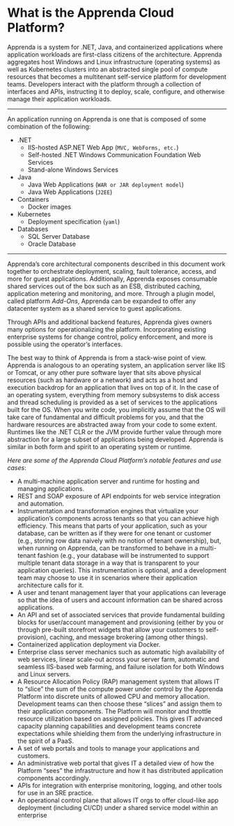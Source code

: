 # What is the Apprenda Cloud Platform?

Apprenda is a system for .NET, Java, and containerized applications where application workloads are first-class citizens of the architecture. Apprenda aggregates host Windows and Linux infrastructure (operating systems) as well as Kubernetes clusters into an abstracted single pool of compute resources that becomes a multitenant self-service platform for development teams.  Developers interact with the platform through a collection of interfaces and APIs, instructing it to deploy, scale, configure, and otherwise manage their application workloads.

---
An application running on Apprenda is one that is composed of some combination of the following:
* .NET
  * IIS-hosted ASP.NET Web App (`MVC, WebForms, etc.`)
  * Self-hosted .NET Windows Communication Foundation Web Services
  * Stand-alone Windows Services
* Java
  * Java Web Applications (`WAR or JAR deployment model`)
  * Java Web Applications (`J2EE`)
* Containers
  * Docker images
* Kubernetes
  * Deployment specification (`yaml`)
* Databases
  * SQL Server Database
  * Oracle Database
---

Apprenda’s core architectural components described in this document work together to orchestrate deployment, scaling, fault tolerance, access, and more for guest applications.  Additionally, Apprenda exposes consumable shared services out of the box such as an ESB, distributed caching, application metering and monitoring, and more.  Through a plugin model, called platform _Add-Ons_, Apprenda can be expanded to offer any datacenter system as a shared service to guest applications.

Through APIs and additional backend features, Apprenda gives owners many options for operationalizing the platform.  Incorporating existing enterprise systems for change control, policy enforcement, and more is possible using the operator’s interfaces.

The best way to think of Apprenda is from a stack-wise point of view. Apprenda is analogous to an operating system, an application server like IIS or Tomcat, or any other pure software layer that sits above physical resources (such as hardware or a network) and acts as a host and execution backdrop for an application that lives on top of it. In the case of an operating system, everything from memory subsystems to disk access and thread scheduling is provided as a set of services to the applications built for the OS. When you write code, you implicitly assume that the OS will take care of fundamental and difficult problems for you, and that the hardware resources are abstracted away from your code to some extent. Runtimes like the .NET CLR or the JVM provide further value through more abstraction for a large subset of applications being developed. Apprenda is similar in both form and spirit to an operating system or runtime.  

_Here are some of the Apprenda Cloud Platform’s notable features and use cases_:

* A multi-machine application server and runtime for hosting and managing applications.
* REST and SOAP exposure of API endpoints for web service integration and automation.
* Instrumentation and transformation engines that virtualize your application’s components across tenants so that you can achieve high efficiency. This means that parts of your application, such as your database, can be written as if they were for one tenant or customer (e.g., storing row data naively with no notion of tenant ownership), but, when running on Apprenda, can be transformed to behave in a multi-tenant fashion (e.g., your database will be instrumented to support multiple tenant data storage in a way that is transparent to your application queries). This instrumentation is optional, and a development team may choose to use it in scenarios where their application architecture calls for it.
* A user and tenant management layer that your applications can leverage so that the idea of users and account information can be shared across applications.
* An API and set of associated services that provide fundamental building blocks for user/account management and provisioning (either by you or through pre-built storefront widgets that allow your customers to self-provision), caching, and message brokering (among other things).
* Containerized application deployment via Docker.
* Enterprise class server mechanics such as automatic high availability of web services, linear scale-out across your server farm, automatic and seamless IIS-based web farming, and failure isolation for both Windows and Linux servers.
* A Resource Allocation Policy (RAP) management system that allows IT to “slice” the sum of the compute power under control by the Apprenda Platform into discrete units of allowed CPU and memory allocation.  Development teams can then choose these “slices” and assign them to their application components.  The Platform will monitor and throttle resource utilization based on assigned policies.  This gives IT advanced capacity planning capabilities and development teams concrete expectations while shielding them from the underlying infrastructure in the spirit of a PaaS.
* A set of web portals and tools to manage your applications and customers.
* An administrative web portal that gives IT a detailed view of how the Platform “sees” the infrastructure and how it has distributed application components accordingly.
* APIs for integration with enterprise monitoring, logging, and other tools for use in an SRE practice.
* An operational control plane that allows IT orgs to offer cloud-like app deployment (including CI/CD) under a shared service model within an enterprise